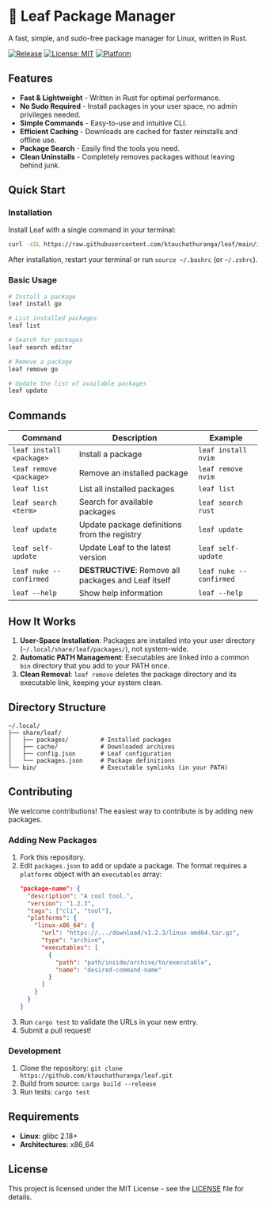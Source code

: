 # 🍃 Leaf Package Manager

A fast, simple, and sudo-free package manager for Linux, written in Rust.

[![Release](https://img.shields.io/github/v/release/ktauchathuranga/leaf?sort=semver)](https://github.com/ktauchathuranga/leaf/releases/latest)
[![License: MIT](https://img.shields.io/badge/License-MIT-yellow.svg)](https://opensource.org/licenses/MIT)
[![Platform](https://img.shields.io/badge/platform-Linux-blue.svg)](https://github.com/ktauchathuranga/leaf)

## Features

- **Fast & Lightweight** - Written in Rust for optimal performance.
- **No Sudo Required** - Install packages in your user space, no admin privileges needed.
- **Simple Commands** - Easy-to-use and intuitive CLI.
- **Efficient Caching** - Downloads are cached for faster reinstalls and offline use.
- **Package Search** - Easily find the tools you need.
- **Clean Uninstalls** - Completely removes packages without leaving behind junk.

## Quick Start

### Installation

Install Leaf with a single command in your terminal:

```bash
curl -sSL https://raw.githubusercontent.com/ktauchathuranga/leaf/main/install.sh | bash
```

After installation, restart your terminal or run `source ~/.bashrc` (or `~/.zshrc`).

### Basic Usage

```bash
# Install a package
leaf install go

# List installed packages
leaf list

# Search for packages
leaf search editor

# Remove a package
leaf remove go

# Update the list of available packages
leaf update
```

## Commands

| Command | Description | Example |
|---------|-------------|---------|
| `leaf install <package>` | Install a package | `leaf install nvim` |
| `leaf remove <package>` | Remove an installed package | `leaf remove nvim` |
| `leaf list` | List all installed packages | `leaf list` |
| `leaf search <term>` | Search for available packages | `leaf search rust` |
| `leaf update` | Update package definitions from the registry | `leaf update` |
| `leaf self-update` | Update Leaf to the latest version | `leaf self-update` |
| `leaf nuke --confirmed`| **DESTRUCTIVE**: Remove all packages and Leaf itself | `leaf nuke --confirmed` |
| `leaf --help` | Show help information | `leaf --help` |

## How It Works

1.  **User-Space Installation**: Packages are installed into your user directory (`~/.local/share/leaf/packages/`), not system-wide.
2.  **Automatic PATH Management**: Executables are linked into a common `bin` directory that you add to your PATH once.
3.  **Clean Removal**: `leaf remove` deletes the package directory and its executable link, keeping your system clean.

## Directory Structure

```
~/.local/
├── share/leaf/
│   ├── packages/         # Installed packages
│   ├── cache/            # Downloaded archives
│   ├── config.json       # Leaf configuration
│   └── packages.json     # Package definitions
└── bin/                  # Executable symlinks (in your PATH)
```

## Contributing

We welcome contributions! The easiest way to contribute is by adding new packages.

### Adding New Packages

1.  Fork this repository.
2.  Edit `packages.json` to add or update a package. The format requires a `platforms` object with an `executables` array:
    ```json
    "package-name": {
      "description": "A cool tool.",
      "version": "1.2.3",
      "tags": ["cli", "tool"],
      "platforms": {
        "linux-x86_64": {
          "url": "https://.../download/v1.2.3/linux-amd64.tar.gz",
          "type": "archive",
          "executables": [
            {
              "path": "path/inside/archive/to/executable",
              "name": "desired-command-name"
            }
          ]
        }
      }
    }
    ```
3.  Run `cargo test` to validate the URLs in your new entry.
4.  Submit a pull request!

### Development

1.  Clone the repository: `git clone https://github.com/ktauchathuranga/leaf.git`
2.  Build from source: `cargo build --release`
3.  Run tests: `cargo test`

## Requirements

- **Linux**: glibc 2.18+
- **Architectures**: x86_64

## License

This project is licensed under the MIT License - see the [LICENSE](LICENSE) file for details.
